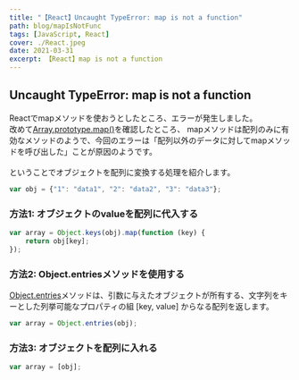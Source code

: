 ```yaml
---
title: "【React】Uncaught TypeError: map is not a function"
path: blog/mapIsNotFunc
tags: [JavaScript, React]
cover: ./React.jpeg
date: 2021-03-31
excerpt: 【React】map is not a function
---
```


## Uncaught TypeError: map is not a function

Reactでmapメソッドを使おうとしたところ、エラーが発生しました。<br>
改めて[Array.prototype.map()](https://developer.mozilla.org/ja/docs/Web/JavaScript/Reference/Global_Objects/Array/map)を確認したところ、
mapメソッドは配列のみに有効なメソッドのようで、今回のエラーは「配列以外のデータに対してmapメソッドを呼び出した」ことが原因のようです。<br>
<br>
ということでオブジェクトを配列に変換する処理を紹介します。

```javascript
var obj = {"1": "data1", "2": "data2", "3": "data3"};
```

### 方法1: オブジェクトのvalueを配列に代入する

```javascript
var array = Object.keys(obj).map(function (key) {
    return obj[key];
});
```

### 方法2: Object.entriesメソッドを使用する
[Object.entries](https://developer.mozilla.org/ja/docs/Web/JavaScript/Reference/Global_Objects/Object/entries)メソッドは、引数に与えたオブジェクトが所有する、文字列をキーとした列挙可能なプロパティの組 [key, value] からなる配列を返します。
```javascript
var array = Object.entries(obj);
```

### 方法3: オブジェクトを配列に入れる

```javascript
var array = [obj];
```